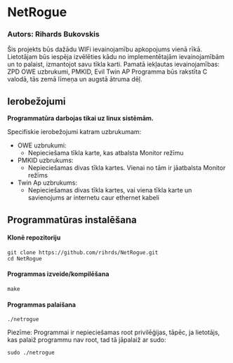 # NetRogue
### Autors: Rihards Bukovskis
Šis projekts būs dažādu WIFi ievainojamību apkopojums vienā rīkā. Lietotājam būs iespēja izvēlēties kādu no implementētajām ievainojamībām un to palaist, izmantojot savu tīkla karti.
Pamatā iekļautas ievainojamības: ZPD OWE uzbrukumi, PMKID, Evil Twin AP
Programma būs rakstīta C valodā, tās zemā līmeņa un augstā ātruma dēļ.

## Ierobežojumi

**Programmatūra darbojas tikai uz linux sistēmām.**

Specifiskie ierobežojumi katram uzbrukumam:

- OWE uzbrukumi:
  - Nepieciešama tīkla karte, kas atbalsta Monitor režīmu
- PMKID uzbrukums:
  - Nepieciešamas divas tīkla kartes. Vienai no tām ir jāatbalsta Monitor režīms
- Twin Ap uzbrukums:
  - Nepieciešamas divas tīkla kartes, vai viena tīkla karte un savienojums ar internetu caur ethernet kabeli


## Programmatūras instalēšana

#### Klonē repozitoriju
```
git clone https://github.com/rihrds/NetRogue.git
cd NetRogue
```
#### Programmas izveide/kompilēšana
```
make
```
#### Programmas palaišana
```
./netrogue
```
Piezīme: Programmai ir nepieciešamas root privilēģijas, tāpēc, ja lietotājs, kas palaiž programmu nav root, tad tā jāpalaiž ar sudo:
```
sudo ./netrogue
```
